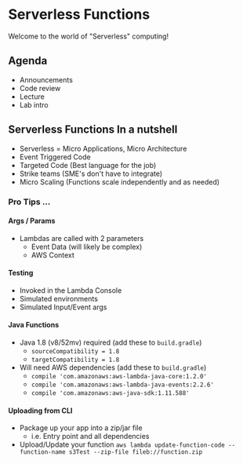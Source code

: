 # Serverless Functions

Welcome to the world of "Serverless" computing!

## Agenda

- Announcements
- Code review
- Lecture
- Lab intro

## Serverless Functions In a nutshell
* Serverless = Micro Applications, Micro Architecture
* Event Triggered Code
* Targeted Code (Best language for the job)
* Strike teams (SME's don't have to integrate)
* Micro Scaling (Functions scale independently and as needed)

### Pro Tips ...

#### Args / Params
* Lambdas are called with 2 parameters
  * Event Data (will likely be complex)
  * AWS Context
  
#### Testing
* Invoked in the Lambda Console
* Simulated environments
* Simulated Input/Event args

#### Java Functions
* Java 1.8 (v8/52mv) required (add these to `build.gradle`)
  * `sourceCompatibility = 1.8`
  * `targetCompatibility = 1.8`
* Will need AWS dependencies (add these to `build.gradle`)
  * `compile 'com.amazonaws:aws-lambda-java-core:1.2.0'`
  * `compile 'com.amazonaws:aws-lambda-java-events:2.2.6'`
  * `compile 'com.amazonaws:aws-java-sdk:1.11.588'`

#### Uploading from CLI
* Package up your app into a zip/jar file
  * i.e. Entry point and all dependencies
* Upload/Update your function
`aws lambda update-function-code --function-name s3Test --zip-file fileb://function.zip`
